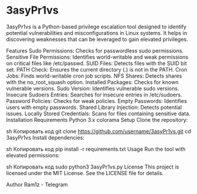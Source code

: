 # 3asyPr1vs

3asyPr1vs is a Python-based privilege escalation tool designed to identify potential vulnerabilities and misconfigurations in Linux systems. It helps in discovering weaknesses that can be leveraged to gain elevated privileges.

Features
Sudo Permissions: Checks for passwordless sudo permissions.
Sensitive File Permissions: Identifies world-writable and weak permissions on critical files like /etc/passwd.
SUID Files: Detects files with the SUID bit set.
PATH Check: Ensures the current directory (.) is not in the PATH.
Cron Jobs: Finds world-writable cron job scripts.
NFS Shares: Detects shares with the no_root_squash option.
Installed Packages: Checks for known vulnerable versions.
Sudo Version: Identifies vulnerable sudo versions.
Insecure Sudoers Entries: Searches for insecure entries in /etc/sudoers.
Password Policies: Checks for weak policies.
Empty Passwords: Identifies users with empty passwords.
Shared Library Injection: Detects potential issues.
Locally Stored Credentials: Scans for files containing sensitive data.
Installation
Requirements
Python 3.x
colorama
Setup
Clone the repository:

sh
Копировать код
git clone https://github.com/username/3asyPr1vs.git
cd 3asyPr1vs
Install dependencies:

sh
Копировать код
pip install -r requirements.txt
Usage
Run the tool with elevated permissions:

sh
Копировать код
sudo python3 3asyPr1vs.py
License
This project is licensed under the MIT License. See the LICENSE file for details.

Author
Ram1z - Telegram
